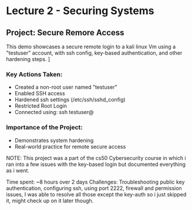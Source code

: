# Lecture 2 - Securing Systems 

## Project: Secure Remore Access 

This demo showcases a secure remote login to a kali linux Vm using a "testuser" account, with ssh config, key-based authentication, and other hardening steps.
]
### Key Actions Taken:
- Created a non-root user named "testuser"
- Enabled SSH access
- Hardened ssh settings (/etc/ssh/sshd_config)
- Restricted Root Login
- Connected using: ssh testuser@<Ip>

### Importance of the Project:
- Demonstrates system hardening
- Real-world practice for remote secure access

NOTE: This project was a part of the cs50 Cybersecurity course in which i ran into a few issues with the key-based login but documented everything as i went.

Time spent: ~8 hours over 2 days 
Challenges: Troubleshooting public key authentication, configuring ssh, using port 2222, firewall and permission issues, I was able to resolve all those except the key-auth so i just skipped it, might check up on it later though. 
